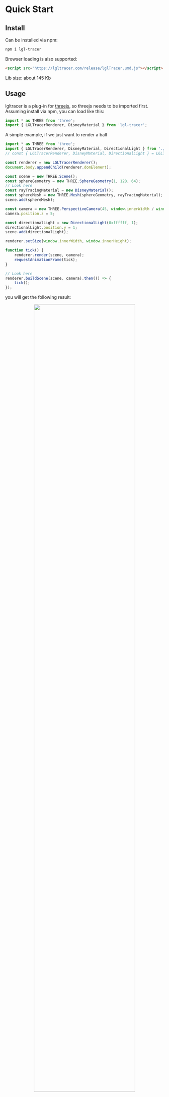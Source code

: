# Quick Start

## Install

Can be installed via npm:

```bash
npm i lgl-tracer
```

Browser loading is also supported:

```html
<script src="https://lgltracer.com/release/lglTracer.umd.js"></script>
```

Lib size: about 145 Kb

## Usage

lgltracer is a plug-in for [threejs](https://threejs.org/), so threejs needs to be imported first. Assuming install via npm, you can load like this:

```javascript
import * as THREE from 'three';
import { LGLTracerRenderer, DisneyMaterial } from 'lgl-tracer';
```

A simple example, if we just want to render a ball

```javascript
import * as THREE from 'three';
import { LGLTracerRenderer, DisneyMaterial, DirectionalLight } from './lglTracer.es';
// const { LGLTracerRenderer, DisneyMaterial, DirectionalLight } = LGLTracer; // if use UMD

const renderer = new LGLTracerRenderer();
document.body.appendChild(renderer.domElement);

const scene = new THREE.Scene();
const sphereGeometry = new THREE.SphereGeometry(1, 128, 64);
// Look here
const rayTracingMaterial = new DisneyMaterial();
const sphereMesh = new THREE.Mesh(sphereGeometry, rayTracingMaterial);
scene.add(sphereMesh);

const camera = new THREE.PerspectiveCamera(45, window.innerWidth / window.innerHeight);
camera.position.z = 5;

const directionalLight = new DirectionalLight(0xffffff, 1);
directionalLight.position.y = 1;
scene.add(directionalLight);

renderer.setSize(window.innerWidth, window.innerHeight);

function tick() {
	renderer.render(scene, camera);
	requestAnimationFrame(tick);
}

// Look here
renderer.buildScene(scene, camera).then(() => {
	tick();
});

```
you will get the following result:

<div style="width:100%; text-align:center;">
    <img src="_images\Intro\ball.JPG" style="max-width:1000px;" width="80%">
</div>

A more complicated example, if we want to render a gltf model(other format's model (such as fbx/obj) follow the same steps, only the loader is different)

```javascript
import * as THREE from 'three';
import { LGLTracerRenderer } from './lglTracer.es';
// https://github.com/mrdoob/three.js/tree/dev/examples/jsm/loaders
import { RGBELoader } from './RGBELoader';
import { GLTFLoader } from './GLTFLoader';

const envMapPath = './assets/peppermint_powerplant_4k.hdr';
const gltfModelPath = './assets/DamagedHelmet/scene.gltf';

const renderer = new LGLTracerRenderer();
document.body.appendChild(renderer.domElement);

const scene = new THREE.Scene();
const camera = new THREE.PerspectiveCamera();
camera.position.z = 4;

renderer.setSize(window.innerWidth, window.innerHeight);

async function init() {
	const rgbeLoader = new RGBELoader();
	const envMap = await new Promise(resolve => {
		rgbeLoader.load(envMapPath, resolve);
	});
	scene.environment = envMap;

    const gltfLoader = new GLTFLoader();
	const gltfInfo = await new Promise(resolve => {
		gltfLoader.load(gltfModelPath, resolve);
	});
	scene.add(gltfInfo.scene);

	await renderer.buildScene(scene, camera);
    
    render();
}

function render() {
	renderer.render(scene, camera);
	requestAnimationFrame(render);
}

init();
```
quite simple right? 

then you will get the following result:

<div style="width:100%; text-align:center;">
    <img src="_images\Intro\gltf.JPG" style="max-width:1000px;" width="80%">
</div>

For more detailed usage, please visit the API section.

## License

```license
MIT license statement included in lglTracer:

GLSL-PathTracer:
Copyright 2019-2021 Asif Ali. MIT License

ray-tracing-renderer:
Copyright 2019 HOVER. MIT License

lglTracer is not open source. you are free to use this library except for projects for commercial purposes.
```